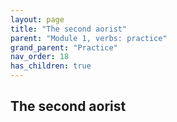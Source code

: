 ```yaml
---
layout: page
title: "The second aorist"
parent: "Module 1, verbs: practice"
grand_parent: "Practice"
nav_order: 18
has_children: true
---
```


## The second aorist



